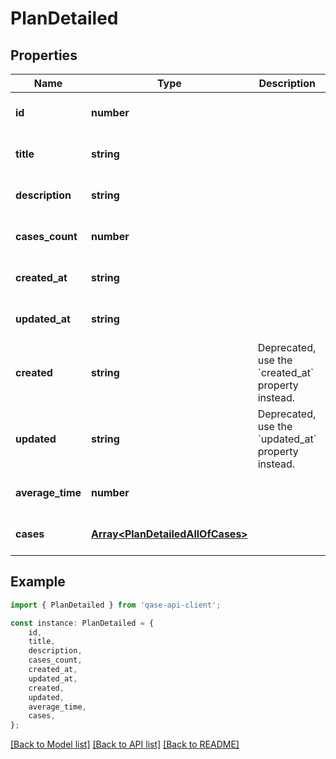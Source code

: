 # PlanDetailed


## Properties

Name | Type | Description | Notes
------------ | ------------- | ------------- | -------------
**id** | **number** |  | [optional] [default to undefined]
**title** | **string** |  | [optional] [default to undefined]
**description** | **string** |  | [optional] [default to undefined]
**cases_count** | **number** |  | [optional] [default to undefined]
**created_at** | **string** |  | [optional] [default to undefined]
**updated_at** | **string** |  | [optional] [default to undefined]
**created** | **string** | Deprecated, use the &#x60;created_at&#x60; property instead. | [optional] [default to undefined]
**updated** | **string** | Deprecated, use the &#x60;updated_at&#x60; property instead. | [optional] [default to undefined]
**average_time** | **number** |  | [optional] [default to undefined]
**cases** | [**Array&lt;PlanDetailedAllOfCases&gt;**](PlanDetailedAllOfCases.md) |  | [optional] [default to undefined]

## Example

```typescript
import { PlanDetailed } from 'qase-api-client';

const instance: PlanDetailed = {
    id,
    title,
    description,
    cases_count,
    created_at,
    updated_at,
    created,
    updated,
    average_time,
    cases,
};
```

[[Back to Model list]](../README.md#documentation-for-models) [[Back to API list]](../README.md#documentation-for-api-endpoints) [[Back to README]](../README.md)
